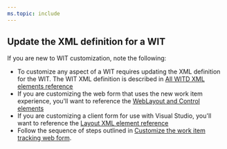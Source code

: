 ```yaml
---
ms.topic: include
---
```




<a id="update-xml-wit"></a>
## Update the XML definition for a WIT 
If you are new to WIT customization, note the following: 
 
- To customize any aspect of a WIT requires updating the XML definition for the WIT. The WIT XML definition is described in [All WITD XML elements reference](/vsts/work/customize/reference/all-witd-xml-elements-reference)   
- If you are customizing the web form that uses the new work item experience, you'll want to reference the [WebLayout and Control elements](/vsts/work/customize/reference/weblayout-xml-elements)  
- If you are customizing a client form for use with Visual Studio, you'll want to reference the [Layout XML element reference](/vsts/work/customize/reference/layout-xml-element-reference) 
- Follow the sequence of steps outlined in [Customize the work item tracking web form](/vsts/work/customize/customize-wit-form).   